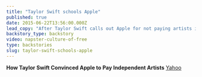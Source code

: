 ```yaml
---
title: "Taylor Swift schools Apple"
published: true
date: 2015-06-22T13:56:00.000Z
lead_copy: "After Taylor Swift calls out Apple for not paying artists in its streaming service, the company reverses itself. Don't forget, it all started with Napster... "
backstory_type: backstory
video: napster-culture-of-free
type: backstories
slug: taylor-swift-schools-apple
---
```


**How Taylor Swift Convinced Apple to Pay Independent Artists**
[Yahoo](https://www.yahoo.com/tech/how-taylor-swift-convinced-apple-to-pay-122081998994.html)


